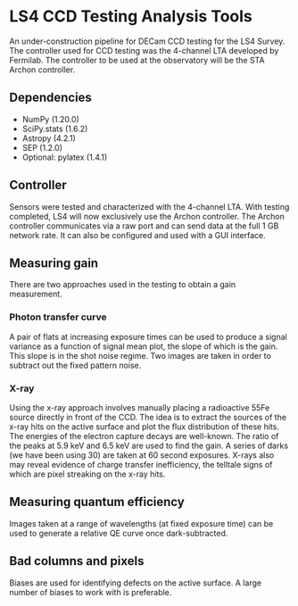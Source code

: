 # LS4 CCD Testing Analysis Tools

An under-construction pipeline for DECam CCD testing for the LS4 Survey. The controller used for CCD testing was the 4-channel LTA developed by Fermilab. The controller to be used at the observatory will be the STA Archon controller.

## Dependencies

* NumPy (1.20.0)
* SciPy.stats (1.6.2)
* Astropy (4.2.1)
* SEP (1.2.0)
* Optional: pylatex (1.4.1)

## Controller

Sensors were tested and characterized with the 4-channel LTA. With testing completed, LS4 will now exclusively use the Archon controller. The Archon controller communicates via a raw port and can send data at the full 1 GB network rate. It can also be configured and used with a GUI interface.

## Measuring gain

There are two approaches used in the testing to obtain a gain measurement. 

### Photon transfer curve

A pair of flats at increasing exposure times can be used to produce a signal variance as a function of signal mean plot, the slope of which is the gain. This slope is in the shot noise regime. Two images are taken in order to subtract out the fixed pattern noise.

### X-ray

Using the x-ray approach involves manually placing a radioactive 55Fe source directly in front of the CCD. The idea is to extract the sources of the x-ray hits on the active surface and plot the flux distribution of these hits. The energies of the electron capture decays are well-known. The ratio of the peaks at 5.9 keV and 6.5 keV are used to find the gain. A series of darks (we have been using 30) are taken at 60 second exposures. X-rays also may reveal evidence of charge transfer inefficiency, the telltale signs of which are pixel streaking on the x-ray hits.

## Measuring quantum efficiency

Images taken at a range of wavelengths (at fixed exposure time) can be used to generate a relative QE curve once dark-subtracted.

## Bad columns and pixels

Biases are used for identifying defects on the active surface. A large number of biases to work with is preferable.
